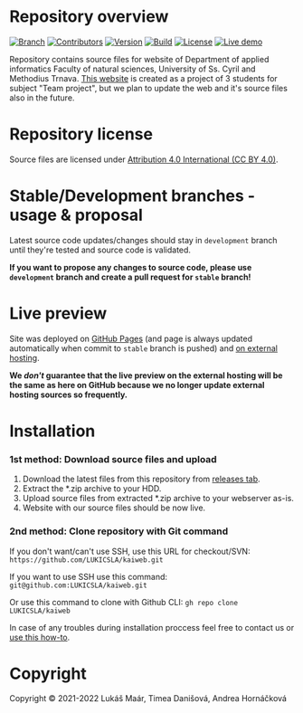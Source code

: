 # Repository overview
[![Branch](https://img.shields.io/badge/Branch-stable-cyan.svg)](https://github.com/LUKICSLA/kaiweb)
[![Contributors](https://img.shields.io/badge/Contributors-3-orange.svg)](https://shields.io/)
[![Version](https://img.shields.io/badge/Version-1.1.1-red.svg)](https://github.com/LUKICSLA/kaiweb)
[![Build](https://img.shields.io/badge/Build-12012022-brown.svg)](https://github.com/LUKICSLA/kaiweb)
[![License](https://img.shields.io/badge/License-Attribution_4.0_International_CC_BY_4.0-blue.svg)](https://creativecommons.org/licenses/by/4.0/legalcode)
[![Live demo](https://img.shields.io/badge/Live_demo_web-Available-<COLOR>.svg)](http://kai.rf.gd/)

Repository contains source files for website of Department of applied informatics Faculty of natural sciences, University of Ss. Cyril and Methodius Trnava.
[This website](http://kai.rf.gd/) is created as a project of 3 students for subject "Team project", but we plan to update the web and it's source files also in the future. 

# Repository license
Source files are licensed under [Attribution 4.0 International (CC BY 4.0)](https://creativecommons.org/licenses/by/4.0/legalcode).

# Stable/Development branches - usage & proposal
Latest source code updates/changes should stay in `development` branch until they're tested and source code is validated. 

**If you want to propose any changes to source code, please use `development` branch and create a pull request for `stable` branch!**

# Live preview
Site was deployed on [GitHub Pages](https://lukicsla.github.io/kaiweb/) (and page is always updated automatically when commit to  `stable` branch is pushed) and [on external hosting](http://kai.rf.gd/).

**We _don't_ guarantee that the live preview on the external hosting will be the same as here on GitHub because we no longer update external hosting sources so frequently.**

# Installation
### 1st method: Download source files and upload
1. Download the latest files from this repository from [releases tab](https://github.com/LUKICSLA/kaiweb/releases). 
2. Extract the *.zip archive to your HDD.
3. Upload source files from extracted *.zip archive to your webserver as-is.
4. Website with our source files should be now live.

### 2nd method: Clone repository with Git command
If you don't want/can't use SSH, use this URL for checkout/SVN: ```https://github.com/LUKICSLA/kaiweb.git```

If you want to use SSH use this command: ```git@github.com:LUKICSLA/kaiweb.git```

Or use this command to clone with Github CLI: ```gh repo clone LUKICSLA/kaiweb```

In case of any troubles during installation proccess feel free to contact us or [use this how-to](https://docs.github.com/en/get-started/getting-started-with-git/about-remote-repositories). 

# Copyright
Copyright © 2021-2022 Lukáš Maár, Timea Danišová, Andrea Hornáčková
